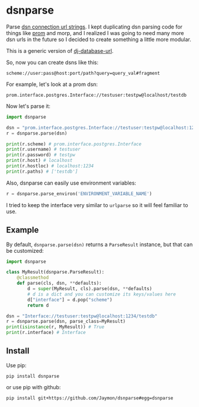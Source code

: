 # dsnparse

Parse [dsn connection url strings](http://en.wikipedia.org/wiki/Data_source_name). I kept duplicating dsn parsing code for things like [prom](https://github.com/firstopinion/prom) and morp, and I realized I was going to need many more dsn urls in the future so I decided to create something a little more modular.

This is a generic version of [dj-database-url](https://github.com/kennethreitz/dj-database-url).

So, now you can create dsns like this:

    scheme://user:pass@host:port/path?query=query_val#fragment

For example, let's look at a prom dsn:

    prom.interface.postgres.Interface://testuser:testpw@localhost/testdb

Now let's parse it:

```python
import dsnparse

dsn = "prom.interface.postgres.Interface://testuser:testpw@localhost:1234/testdb"
r = dsnparse.parse(dsn)

print(r.scheme) # prom.interface.postgres.Interface
print(r.username) # testuser
print(r.password) # testpw
print(r.host) # localhost
print(r.hostloc) # localhost:1234
print(r.paths) # ['testdb']
```

Also, dsnparse can easily use environment variables:

```python
r = dsnparse.parse_environ('ENVIRONMENT_VARIABLE_NAME')
```

I tried to keep the interface very similar to `urlparse` so it will feel familiar to use.

## Example

By default, `dsnparse.parse(dsn)` returns a `ParseResult` instance, but that can be customized:

```python
import dsnparse

class MyResult(dsnparse.ParseResult):
    @classmethod
    def parse(cls, dsn, **defaults):
        d = super(MyResult, cls).parse(dsn, **defaults)
        # d is a dict and you can customize its keys/values here
        d["interface"] = d.pop("scheme")
        return d

dsn = "Interface://testuser:testpw@localhost:1234/testdb"
r = dsnparse.parse(dsn, parse_class=MyResult)
print(isinstance(r, MyResult)) # True
print(r.interface) # Interface
```


## Install

Use pip:

    pip install dsnparse

or use pip with github:

    pip install git+https://github.com/Jaymon/dsnparse#egg=dsnparse

